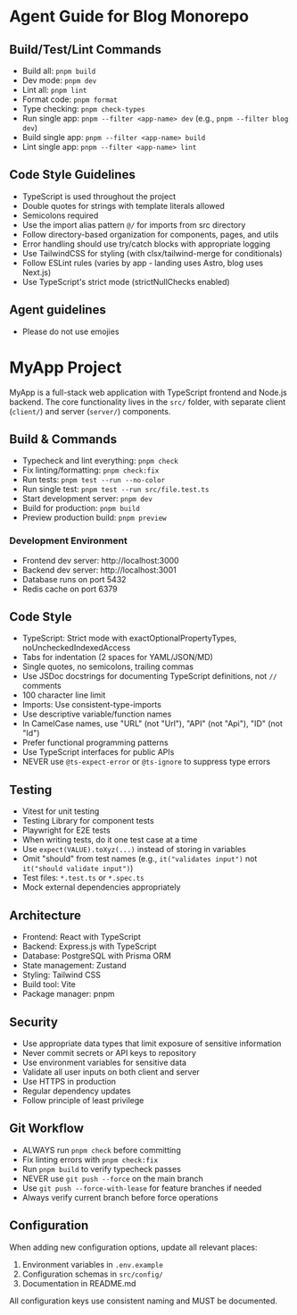 # Agent Guide for Blog Monorepo

## Build/Test/Lint Commands
- Build all: `pnpm build`
- Dev mode: `pnpm dev`
- Lint all: `pnpm lint`
- Format code: `pnpm format`
- Type checking: `pnpm check-types`
- Run single app: `pnpm --filter <app-name> dev` (e.g., `pnpm --filter blog dev`)
- Build single app: `pnpm --filter <app-name> build`
- Lint single app: `pnpm --filter <app-name> lint`

## Code Style Guidelines
- TypeScript is used throughout the project
- Double quotes for strings with template literals allowed
- Semicolons required
- Use the import alias pattern `@/` for imports from src directory
- Follow directory-based organization for components, pages, and utils
- Error handling should use try/catch blocks with appropriate logging
- Use TailwindCSS for styling (with clsx/tailwind-merge for conditionals)
- Follow ESLint rules (varies by app - landing uses Astro, blog uses Next.js)
- Use TypeScript's strict mode (strictNullChecks enabled)  

## Agent guidelines 
- Please do not use emojies

# MyApp Project

MyApp is a full-stack web application with TypeScript frontend and Node.js backend.
The core functionality lives in the `src/` folder, with separate client (`client/`)
and server (`server/`) components.

## Build & Commands

- Typecheck and lint everything: `pnpm check`
- Fix linting/formatting: `pnpm check:fix`
- Run tests: `pnpm test --run --no-color`
- Run single test: `pnpm test --run src/file.test.ts`
- Start development server: `pnpm dev`
- Build for production: `pnpm build`
- Preview production build: `pnpm preview`

### Development Environment

- Frontend dev server: http://localhost:3000
- Backend dev server: http://localhost:3001
- Database runs on port 5432
- Redis cache on port 6379

## Code Style

- TypeScript: Strict mode with exactOptionalPropertyTypes, noUncheckedIndexedAccess
- Tabs for indentation (2 spaces for YAML/JSON/MD)
- Single quotes, no semicolons, trailing commas
- Use JSDoc docstrings for documenting TypeScript definitions, not `//` comments
- 100 character line limit
- Imports: Use consistent-type-imports
- Use descriptive variable/function names
- In CamelCase names, use "URL" (not "Url"), "API" (not "Api"), "ID" (not "Id")
- Prefer functional programming patterns
- Use TypeScript interfaces for public APIs
- NEVER use `@ts-expect-error` or `@ts-ignore` to suppress type errors

## Testing

- Vitest for unit testing
- Testing Library for component tests
- Playwright for E2E tests
- When writing tests, do it one test case at a time
- Use `expect(VALUE).toXyz(...)` instead of storing in variables
- Omit "should" from test names (e.g., `it("validates input")` not `it("should validate input")`)
- Test files: `*.test.ts` or `*.spec.ts`
- Mock external dependencies appropriately

## Architecture

- Frontend: React with TypeScript
- Backend: Express.js with TypeScript
- Database: PostgreSQL with Prisma ORM
- State management: Zustand
- Styling: Tailwind CSS
- Build tool: Vite
- Package manager: pnpm

## Security

- Use appropriate data types that limit exposure of sensitive information
- Never commit secrets or API keys to repository
- Use environment variables for sensitive data
- Validate all user inputs on both client and server
- Use HTTPS in production
- Regular dependency updates
- Follow principle of least privilege

## Git Workflow

- ALWAYS run `pnpm check` before committing
- Fix linting errors with `pnpm check:fix`
- Run `pnpm build` to verify typecheck passes
- NEVER use `git push --force` on the main branch
- Use `git push --force-with-lease` for feature branches if needed
- Always verify current branch before force operations

## Configuration

When adding new configuration options, update all relevant places:
1. Environment variables in `.env.example`
2. Configuration schemas in `src/config/`
3. Documentation in README.md

All configuration keys use consistent naming and MUST be documented.